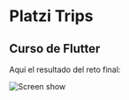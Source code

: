 # Platzi Trips
## Curso de Flutter

Aquí el resultado del reto final:

![Screen show](doc/complete_app_screenshow.gif) 
